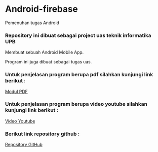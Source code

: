 # Android-firebase
Pemenuhan tugas Android
### Repository ini dibuat sebagai project uas teknik informatika UPB
Membuat sebuah Android Mobile App.

Program ini juga dibuat sebagai tugas uas.

### Untuk penjelasan program berupa pdf silahkan kunjungi link berikut :
[Modul PDF](https://drive.google.com/file)

### Untuk penjelasan program berupa video youtube silahkan kunjungi link berikut :

[Video Youtube](https://youtu.be/AxvKSpMY8FU?si=IOEgCxg2rKsQ-4I2)

### Berikut link repository github :

[Repository GitHub](https://github.com/Kryxin/Android-firebase)
